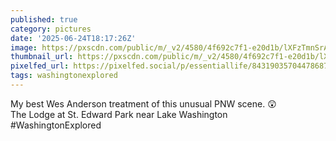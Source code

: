 ```yaml
---
published: true
category: pictures
date: '2025-06-24T18:17:26Z'
image: https://pxscdn.com/public/m/_v2/4580/4f692c7f1-e20d1b/lXFzTmnSrARL/GhDndczX7wNGBrx9xx10wGHR9WbupLjCtYSId8KW.jpg
thumbnail_url: https://pxscdn.com/public/m/_v2/4580/4f692c7f1-e20d1b/lXFzTmnSrARL/GhDndczX7wNGBrx9xx10wGHR9WbupLjCtYSId8KW_thumb.jpg
pixelfed_url: https://pixelfed.social/p/essentiallife/843190357044786878
tags: washingtonexplored
---
```


My best Wes Anderson treatment of this unusual PNW scene. 😲  
The Lodge at St. Edward Park near Lake Washington  
#WashingtonExplored